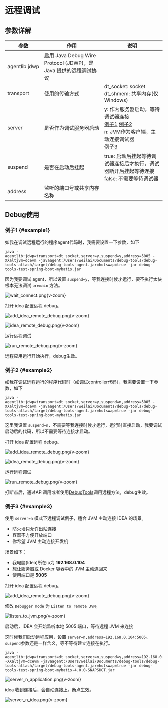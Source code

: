 # 远程调试

## 参数详解

| 参数             | 作用                                                  | 说明                                                                                                        |
|----------------|-----------------------------------------------------|-----------------------------------------------------------------------------------------------------------|
| agentlib:jdwp	 | 启用 Java Debug Wire Protocol (JDWP)，是 Java 提供的远程调试协议 |                                                                                                           |
| transport	     | 使用的传输方式                                             | dt_socket: socket <br> dt_shmem: 共享内存(仅Windows)                                                           |
| server         | 是否作为调试服务器启动                                         | y: 作为服务器启动，等待调试器连接  <br> [例子1](#example1) [例子2](#example2) <br> n: JVM作为客户端，主动连接调试器 <br> [例子3](#example3) |
| suspend        | 是否在启动后挂起                                            | true: 启动后挂起等待调试器连接后才执行，调试器断开后挂起等待连接 <br> false: 不需要等待调试器                                                  |
| address        | 监听的端口号或共享内存名称                                       |                                                                                                           |

## Debug使用

### 例子1 {#example1}

如我在调试远程运行的程序agent代码时，我需要设置一下参数，如下

```shell
java -agentlib:jdwp=transport=dt_socket,server=y,suspend=y,address=5005 -XXaltjvm=dcevm -javaagent:/Users/weilai/Documents/debug-tools/debug-tools-attach/target/debug-tools-agent.jar=hotswap=true -jar debug-tools-test-spring-boot-mybatis.jar
```

因为我要调试 agent，所以设置 `suspend=y`，等我连接时候才运行，要不执行太快根本无法调试 `premain` 方法。

![wait_connect.png](/images/wait_connect.png){v-zoom}

打开 idea 配置远程 debug。

![add_idea_remote_debug.png](/images/add_idea_remote_debug.png){v-zoom}

![idea_remote_debug.png](/images/idea_remote_debug.png){v-zoom}

运行远程调试

![run_remote_debug.png](/images/run_remote_debug.png){v-zoom}

远程应用运行开始执行，debug生效。

### 例子2 {#example2}

如我在调试远程运行的程序代码时（如调试controller代码），我需要设置一下参数，如下

```shell
java -agentlib:jdwp=transport=dt_socket,server=y,suspend=n,address=5005 -XXaltjvm=dcevm -javaagent:/Users/weilai/Documents/debug-tools/debug-tools-attach/target/debug-tools-agent.jar=hotswap=true -jar debug-tools-test-spring-boot-mybatis.jar
```

这里我设置 `suspend=n`，不需要等我连接时候才运行，运行时直接启动，我要调试启动后的代码，所以不需要等待连接才启动。

打开 idea 配置远程 debug。

![add_idea_remote_debug.png](/images/add_idea_remote_debug.png){v-zoom}

![idea_remote_debug.png](/images/idea_remote_debug.png){v-zoom}

运行远程调试

![run_remote_debug.png](/images/run_remote_debug.png){v-zoom}

打断点后，通过API调用或者使用[DebugTools](../guide/attach-remote)调用远程方法，debug生效。

### 例子3 {#example3}

使用 `server=n` 模式下远程调试例子，适合 JVM 主动连接 IDEA 的场景。
- 防火墙只允许出站连接
- 容器不方便开放端口
- 你希望 JVM 主动连接开发机

场景如下：
- 我电脑(Idea)所在ip为 **192.168.0.104**
- 想让服务器或 Docker 容器中的 JVM 主动连回来
- 使用端口是 **5005**

打开 idea 配置远程 debug。

![add_idea_remote_debug.png](/images/add_idea_remote_debug.png){v-zoom}

修改 `Debugger mode` 为 `Listen to remote JVM`。

![listen_to_jvm.png](/images/listen_to_jvm.png){v-zoom}

启动后，IDEA 会开始监听本地 5005 端口，等待远程 JVM 来连接

这时候我们启动远程应用，设置 `server=n,address=192.168.0.104:5005`。`suspend`参数还是一样含义，等不等待建立连接在执行。

```shell
java -agentlib:jdwp=transport=dt_socket,server=n,suspend=y,address=192.168.0.104:5005 -XXaltjvm=dcevm -javaagent:/Users/weilai/Documents/debug-tools/debug-tools-attach/target/debug-tools-agent.jar=hotswap=true -jar debug-tools-test-spring-boot-mybatis-4.0.0-SNAPSHOT.jar
```

![server_n_application.png](/images/server_n_application.png){v-zoom}

idea 收到连接后，会自动连接上。断点生效。

![server_n_idea.png](/images/server_n_idea.png){v-zoom}

